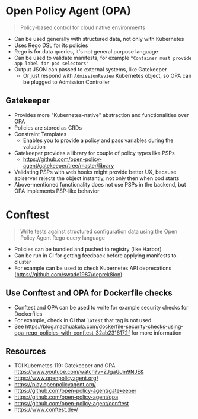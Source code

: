 # Open Policy Agent (OPA)

> Policy-based control for cloud native environments

* Can be used generally with structured data, not only with Kubernetes
* Uses Rego DSL for its policies
* Rego is for data queries, it's not general purpose language
* Can be used to validate manifests, for example `"Container must provide app label for pod selectors"`
* Output JSON can passed to external systems, like Gatekeeper
  * Or just respond with `AdmissionReview` Kubernetes object, so OPA can be plugged to Admission Controller

## Gatekeeper

* Provides more "Kubernetes-native" abstraction and functionalities over OPA
* Policies are stored as CRDs
* Constraint Templates
  * Enables you to provide a policy and pass variables during the valuation
* Gatekeeper provides a library for couple of policy types like PSPs
  * https://github.com/open-policy-agent/gatekeeper/tree/master/library
* Validating PSPs with web hooks might provide better UX, because apiserver rejects the object instantly, not only then when pod starts
* Above-mentioned functionality does not use PSPs in the backend, but OPA implements PSP-like behavior 

# Conftest

> Write tests against structured configuration data using the Open Policy Agent Rego query language

* Policies can be bundled and pushed to registry (like Harbor) 
* Can be run in CI for getting feedback before applying manifests to cluster
* For example can be used to check Kubernetes API deprecations (https://github.com/swade1987/deprek8ion)

## Use Conftest and OPA for Dockerfile checks

* Conftest and OPA can be used to write for example security checks for Dockerfiles
* For example, check in CI that `latest` that tag is not used
* See https://blog.madhuakula.com/dockerfile-security-checks-using-opa-rego-policies-with-conftest-32ab2316172f for more information

## Resources
* TGI Kubernetes 119: Gatekeeper and OPA - https://www.youtube.com/watch?v=ZJgaGJm9NJE&
* https://www.openpolicyagent.org/
* https://play.openpolicyagent.org/
* https://github.com/open-policy-agent/gatekeeper
* https://github.com/open-policy-agent/opa
* https://github.com/open-policy-agent/conftest
* https://www.conftest.dev/
